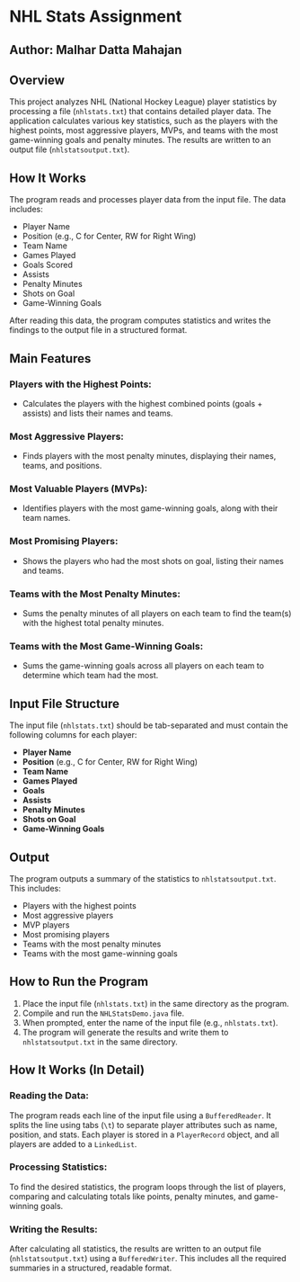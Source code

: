 # NHL Stats Assignment

## Author: Malhar Datta Mahajan

## Overview

This project analyzes NHL (National Hockey League) player statistics by processing a file (`nhlstats.txt`) that contains detailed player data.
The application calculates various key statistics, such as the players with the highest points, most aggressive players, MVPs, and teams with the most game-winning goals and penalty minutes.
The results are written to an output file (`nhlstatsoutput.txt`).

## How It Works

The program reads and processes player data from the input file. The data includes:

- Player Name
- Position (e.g., C for Center, RW for Right Wing)
- Team Name
- Games Played
- Goals Scored
- Assists
- Penalty Minutes
- Shots on Goal
- Game-Winning Goals

After reading this data, the program computes statistics and writes the findings to the output file in a structured format.

## Main Features

### **Players with the Highest Points:**
- Calculates the players with the highest combined points (goals + assists) and lists their names and teams.

### **Most Aggressive Players:**
- Finds players with the most penalty minutes, displaying their names, teams, and positions.

### **Most Valuable Players (MVPs):**
- Identifies players with the most game-winning goals, along with their team names.

### **Most Promising Players:**
- Shows the players who had the most shots on goal, listing their names and teams.

### **Teams with the Most Penalty Minutes:**
- Sums the penalty minutes of all players on each team to find the team(s) with the highest total penalty minutes.

### **Teams with the Most Game-Winning Goals:**
- Sums the game-winning goals across all players on each team to determine which team had the most.

## Input File Structure

The input file (`nhlstats.txt`) should be tab-separated and must contain the following columns for each player:

- **Player Name**
- **Position** (e.g., C for Center, RW for Right Wing)
- **Team Name**
- **Games Played**
- **Goals**
- **Assists**
- **Penalty Minutes**
- **Shots on Goal**
- **Game-Winning Goals**

## Output

The program outputs a summary of the statistics to `nhlstatsoutput.txt`. This includes:

- Players with the highest points
- Most aggressive players
- MVP players
- Most promising players
- Teams with the most penalty minutes
- Teams with the most game-winning goals

## How to Run the Program

1. Place the input file (`nhlstats.txt`) in the same directory as the program.
2. Compile and run the `NHLStatsDemo.java` file.
3. When prompted, enter the name of the input file (e.g., `nhlstats.txt`).
4. The program will generate the results and write them to `nhlstatsoutput.txt` in the same directory.

## How It Works (In Detail)

### Reading the Data:
The program reads each line of the input file using a `BufferedReader`. It splits the line using tabs (`\t`) to separate player attributes such as name, position, and stats. Each player is stored in a `PlayerRecord` object, and all players are added to a `LinkedList`.

### Processing Statistics:
To find the desired statistics, the program loops through the list of players, comparing and calculating totals like points, penalty minutes, and game-winning goals.

### Writing the Results:
After calculating all statistics, the results are written to an output file (`nhlstatsoutput.txt`) using a `BufferedWriter`. This includes all the required summaries in a structured, readable format.

